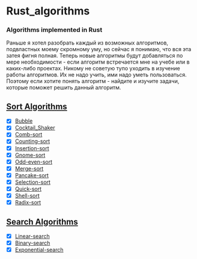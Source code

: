 # Rust_algorithms

### Algorithms implemented in Rust

Раньше я хотел разобрать каждый из возможных алгоритмов, подвластных моему скромному уму, но сейчас я понимаю, что вся эта затея фигня полная. Теперь новые алгоритмы будут добавляться по мере необходимости - если алгоритм встречается мне на учебе или в каких-либо проектах. Никому не советую тупо уходить в изучение работы алгоритмов. Их не надо учить, ими надо уметь пользоваться. Поэтому если хотите понять алгоритм - найдите и изучите задачи, которые поможет решить данный алгоритм. 

## [Sort Algorithms](./src/sorting)

- [x] [Bubble](./src/sorting/bubble_sort.rs)
- [x] [Cocktail_Shaker](./src/sorting/cocktail_shaker_sort.rs)
- [x] [Comb-sort](./src/sorting/comb_sort.rs)
- [x] [Counting-sort](./src/sorting/counting_sort.rs)
- [x] [Insertion-sort](./src/sorting/insertion_sort.rs)
- [x] [Gnome-sort](./src/sorting/gnome_sort.rs)
- [x] [Odd-even-sort](./src/sorting/odd_even_sort.rs)
- [x] [Merge-sort](./src/sorting/merge_sort.rs)
- [x] [Pancake-sort](./src/sorting/pancake_sort.rs)
- [x] [Selection-sort](./src/sorting/selection_sort.rs)
- [x] [Quick-sort](./src/sorting/quick_sort.rs)
- [x] [Shell-sort](./src/sorting/shell_sort.rs)
- [x] [Radix-sort](./src/sorting/radix_sort.rs)

## [Search Algorithms](./src/searching)

- [x] [Linear-search](./src/searching/linear_search.rs)
- [x] [Binary-search](./src/searching/binary_search.rs)
- [x] [Exponential-search](./src/searching/exponential_search.rs)
